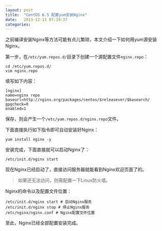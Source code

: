 ```yaml
---
layout: post
title:  "CentOS 6.5 配置yum安装Nginx"
date:   2013-12-11 07:19:37
categories: 
---
```

之前编译安装Nginx等方法可能有点儿繁琐，本文介绍一下如何用yum源安装Nginx。

第一步，在`/etc/yum.repos.d/`目录下创建一个源配置文件`nginx.repo`：

    cd /etc/yum.repos.d/
    vim nginx.repo


填写如下内容：

    [nginx]
    name=nginx repo
    baseurl=http://nginx.org/packages/centos/$releasever/$basearch/
    gpgcheck=0
    enabled=1


保存，则会产生一个`/etc/yum.repos.d/nginx.repo`文件。

下面直接执行如下指令即可自动安装好Nginx：

    yum install nginx -y

    
安装完成，下面直接就可以启动Nginx了：

    /etc/init.d/nginx start


现在Nginx已经启动了，直接访问服务器就能看到Nginx欢迎页面了的。

> 如果还无法访问，则需配置一下Linux防火墙。

Nginx的命令以及配置文件位置：

    /etc/init.d/nginx start # 启动Nginx服务
    /etc/init.d/nginx stop # 停止Nginx服务
    /etc/nginx/nginx.conf # Nginx配置文件位置

至此，Nginx已经全部配置安装完成。